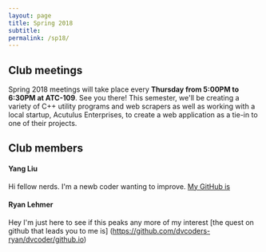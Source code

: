 ```yaml
---
layout: page
title: Spring 2018
subtitle:
permalink: /sp18/
---
```

## **Club meetings**
Spring 2018 meetings will take place every **Thursday from 5:00PM to 6:30PM at ATC-109**. See you there!
This semester, we'll be creating a variety of C++ utility programs and web scrapers as well as working with a local startup, Acutulus Enterprises, to create a web application as a tie-in to one of their projects.

## **Club members**
#### **Yang Liu**
Hi fellow nerds. I'm a newb coder wanting to improve. [My GitHub is](https://github.com/liuyang3141/dvcoders.github.io.git)

#### **Ryan Lehmer**
Hey I'm just here to see if this peaks any more of my interest [the quest on github that leads you to me is] (https://github.com/dvcoders-ryan/dvcoder/github.io)
